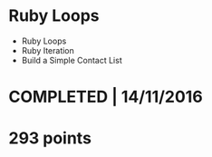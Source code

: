 # Ruby Loops
- Ruby Loops 
- Ruby Iteration 
- Build a Simple Contact List 

# COMPLETED | 14/11/2016
# 293 points
